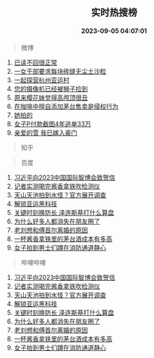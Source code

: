 <div align="center"><h2>实时热搜榜</h2><h4>2023-09-05 04:07:01</h4></div>

> 微博  

1. [已读不回很正常](https://s.weibo.com/weibo?q=%E5%B7%B2%E8%AF%BB%E4%B8%8D%E5%9B%9E%E5%BE%88%E6%AD%A3%E5%B8%B8&t=31&band_rank=1&Refer=top)<br />
2. [一女干部要求每块砖缝无尘土沙粒](https://s.weibo.com/weibo?q=%23%E4%B8%80%E5%A5%B3%E5%B9%B2%E9%83%A8%E8%A6%81%E6%B1%82%E6%AF%8F%E5%9D%97%E7%A0%96%E7%BC%9D%E6%97%A0%E5%B0%98%E5%9C%9F%E6%B2%99%E7%B2%92%23&t=31&band_rank=2&Refer=top)<br />
3. [一起探营杭州亚运村](https://s.weibo.com/weibo?q=%23%E4%B8%80%E8%B5%B7%E6%8E%A2%E8%90%A5%E6%9D%AD%E5%B7%9E%E4%BA%9A%E8%BF%90%E6%9D%91%23&t=31&band_rank=3&Refer=top)<br />
4. [您的摄像机已经被狮子捡到](https://s.weibo.com/weibo?q=%E6%82%A8%E7%9A%84%E6%91%84%E5%83%8F%E6%9C%BA%E5%B7%B2%E7%BB%8F%E8%A2%AB%E7%8B%AE%E5%AD%90%E6%8D%A1%E5%88%B0&t=31&band_rank=4&Refer=top)<br />
5. [原来樱花妹觉得高颅顶很丑](https://s.weibo.com/weibo?q=%E5%8E%9F%E6%9D%A5%E6%A8%B1%E8%8A%B1%E5%A6%B9%E8%A7%89%E5%BE%97%E9%AB%98%E9%A2%85%E9%A1%B6%E5%BE%88%E4%B8%91&t=31&band_rank=5&Refer=top)<br />
6. [在咖啡中擅自添加茅台售卖是侵权行为](https://s.weibo.com/weibo?q=%23%E5%9C%A8%E5%92%96%E5%95%A1%E4%B8%AD%E6%93%85%E8%87%AA%E6%B7%BB%E5%8A%A0%E8%8C%85%E5%8F%B0%E5%94%AE%E5%8D%96%E6%98%AF%E4%BE%B5%E6%9D%83%E8%A1%8C%E4%B8%BA%23&t=31&band_rank=6&Refer=top)<br />
7. [她拍的](https://s.weibo.com/weibo?q=%E5%A5%B9%E6%8B%8D%E7%9A%84&t=31&band_rank=7&Refer=top)<br />
8. [女子P付款截图4年逃单33万](https://s.weibo.com/weibo?q=%23%E5%A5%B3%E5%AD%90P%E4%BB%98%E6%AC%BE%E6%88%AA%E5%9B%BE4%E5%B9%B4%E9%80%83%E5%8D%9533%E4%B8%87%23&t=31&band_rank=8&Refer=top)<br />
9. [亲爱的雪 我已嫁入豪门](https://s.weibo.com/weibo?q=%E4%BA%B2%E7%88%B1%E7%9A%84%E9%9B%AA%20%E6%88%91%E5%B7%B2%E5%AB%81%E5%85%A5%E8%B1%AA%E9%97%A8&t=31&band_rank=9&Refer=top)<br />

> 知乎  


> 百度  

1. [习近平向2023中国国际智博会致贺信](https://www.baidu.com/s?wd=%E4%B9%A0%E8%BF%91%E5%B9%B3%E5%90%912023%E4%B8%AD%E5%9B%BD%E5%9B%BD%E9%99%85%E6%99%BA%E5%8D%9A%E4%BC%9A%E8%87%B4%E8%B4%BA%E4%BF%A1&sa=fyb_news&rsv_dl=fyb_news)<br />
2. [记者实测喝完酱香拿铁吹检测仪](https://www.baidu.com/s?wd=%E8%AE%B0%E8%80%85%E5%AE%9E%E6%B5%8B%E5%96%9D%E5%AE%8C%E9%85%B1%E9%A6%99%E6%8B%BF%E9%93%81%E5%90%B9%E6%A3%80%E6%B5%8B%E4%BB%AA&sa=fyb_news&rsv_dl=fyb_news)<br />
3. [天山天池拍到水怪？官方展开调查](https://www.baidu.com/s?wd=%E5%A4%A9%E5%B1%B1%E5%A4%A9%E6%B1%A0%E6%8B%8D%E5%88%B0%E6%B0%B4%E6%80%AA%EF%BC%9F%E5%AE%98%E6%96%B9%E5%B1%95%E5%BC%80%E8%B0%83%E6%9F%A5&sa=fyb_news&rsv_dl=fyb_news)<br />
4. [解锁亚运黑科技](https://www.baidu.com/s?wd=%E8%A7%A3%E9%94%81%E4%BA%9A%E8%BF%90%E9%BB%91%E7%A7%91%E6%8A%80&sa=fyb_news&rsv_dl=fyb_news)<br />
5. [关键时刻换防长 泽连斯基打什么算盘](https://www.baidu.com/s?wd=%E5%85%B3%E9%94%AE%E6%97%B6%E5%88%BB%E6%8D%A2%E9%98%B2%E9%95%BF+%E6%B3%BD%E8%BF%9E%E6%96%AF%E5%9F%BA%E6%89%93%E4%BB%80%E4%B9%88%E7%AE%97%E7%9B%98&sa=fyb_news&rsv_dl=fyb_news)<br />
6. [为什么好多人都消失在朋友圈了](https://www.baidu.com/s?wd=%E4%B8%BA%E4%BB%80%E4%B9%88%E5%A5%BD%E5%A4%9A%E4%BA%BA%E9%83%BD%E6%B6%88%E5%A4%B1%E5%9C%A8%E6%9C%8B%E5%8F%8B%E5%9C%88%E4%BA%86&sa=fyb_news&rsv_dl=fyb_news)<br />
7. [老刘想和傅首尔离婚的原因](https://www.baidu.com/s?wd=%E8%80%81%E5%88%98%E6%83%B3%E5%92%8C%E5%82%85%E9%A6%96%E5%B0%94%E7%A6%BB%E5%A9%9A%E7%9A%84%E5%8E%9F%E5%9B%A0&sa=fyb_news&rsv_dl=fyb_news)<br />
8. [一杯酱香拿铁里的茅台酒成本有多高](https://www.baidu.com/s?wd=%E4%B8%80%E6%9D%AF%E9%85%B1%E9%A6%99%E6%8B%BF%E9%93%81%E9%87%8C%E7%9A%84%E8%8C%85%E5%8F%B0%E9%85%92%E6%88%90%E6%9C%AC%E6%9C%89%E5%A4%9A%E9%AB%98&sa=fyb_news&rsv_dl=fyb_news)<br />
9. [女子拍到男士们蹲在消防通道静心](https://www.baidu.com/s?wd=%E5%A5%B3%E5%AD%90%E6%8B%8D%E5%88%B0%E7%94%B7%E5%A3%AB%E4%BB%AC%E8%B9%B2%E5%9C%A8%E6%B6%88%E9%98%B2%E9%80%9A%E9%81%93%E9%9D%99%E5%BF%83&sa=fyb_news&rsv_dl=fyb_news)<br />

> 哔哩哔哩  

1. [习近平向2023中国国际智博会致贺信](https://www.baidu.com/s?wd=%E4%B9%A0%E8%BF%91%E5%B9%B3%E5%90%912023%E4%B8%AD%E5%9B%BD%E5%9B%BD%E9%99%85%E6%99%BA%E5%8D%9A%E4%BC%9A%E8%87%B4%E8%B4%BA%E4%BF%A1&sa=fyb_news&rsv_dl=fyb_news)<br />
2. [记者实测喝完酱香拿铁吹检测仪](https://www.baidu.com/s?wd=%E8%AE%B0%E8%80%85%E5%AE%9E%E6%B5%8B%E5%96%9D%E5%AE%8C%E9%85%B1%E9%A6%99%E6%8B%BF%E9%93%81%E5%90%B9%E6%A3%80%E6%B5%8B%E4%BB%AA&sa=fyb_news&rsv_dl=fyb_news)<br />
3. [天山天池拍到水怪？官方展开调查](https://www.baidu.com/s?wd=%E5%A4%A9%E5%B1%B1%E5%A4%A9%E6%B1%A0%E6%8B%8D%E5%88%B0%E6%B0%B4%E6%80%AA%EF%BC%9F%E5%AE%98%E6%96%B9%E5%B1%95%E5%BC%80%E8%B0%83%E6%9F%A5&sa=fyb_news&rsv_dl=fyb_news)<br />
4. [解锁亚运黑科技](https://www.baidu.com/s?wd=%E8%A7%A3%E9%94%81%E4%BA%9A%E8%BF%90%E9%BB%91%E7%A7%91%E6%8A%80&sa=fyb_news&rsv_dl=fyb_news)<br />
5. [关键时刻换防长 泽连斯基打什么算盘](https://www.baidu.com/s?wd=%E5%85%B3%E9%94%AE%E6%97%B6%E5%88%BB%E6%8D%A2%E9%98%B2%E9%95%BF+%E6%B3%BD%E8%BF%9E%E6%96%AF%E5%9F%BA%E6%89%93%E4%BB%80%E4%B9%88%E7%AE%97%E7%9B%98&sa=fyb_news&rsv_dl=fyb_news)<br />
6. [为什么好多人都消失在朋友圈了](https://www.baidu.com/s?wd=%E4%B8%BA%E4%BB%80%E4%B9%88%E5%A5%BD%E5%A4%9A%E4%BA%BA%E9%83%BD%E6%B6%88%E5%A4%B1%E5%9C%A8%E6%9C%8B%E5%8F%8B%E5%9C%88%E4%BA%86&sa=fyb_news&rsv_dl=fyb_news)<br />
7. [老刘想和傅首尔离婚的原因](https://www.baidu.com/s?wd=%E8%80%81%E5%88%98%E6%83%B3%E5%92%8C%E5%82%85%E9%A6%96%E5%B0%94%E7%A6%BB%E5%A9%9A%E7%9A%84%E5%8E%9F%E5%9B%A0&sa=fyb_news&rsv_dl=fyb_news)<br />
8. [一杯酱香拿铁里的茅台酒成本有多高](https://www.baidu.com/s?wd=%E4%B8%80%E6%9D%AF%E9%85%B1%E9%A6%99%E6%8B%BF%E9%93%81%E9%87%8C%E7%9A%84%E8%8C%85%E5%8F%B0%E9%85%92%E6%88%90%E6%9C%AC%E6%9C%89%E5%A4%9A%E9%AB%98&sa=fyb_news&rsv_dl=fyb_news)<br />
9. [女子拍到男士们蹲在消防通道静心](https://www.baidu.com/s?wd=%E5%A5%B3%E5%AD%90%E6%8B%8D%E5%88%B0%E7%94%B7%E5%A3%AB%E4%BB%AC%E8%B9%B2%E5%9C%A8%E6%B6%88%E9%98%B2%E9%80%9A%E9%81%93%E9%9D%99%E5%BF%83&sa=fyb_news&rsv_dl=fyb_news)<br />
